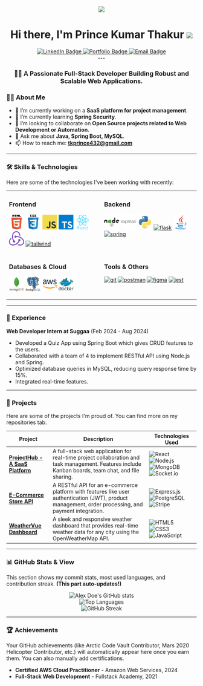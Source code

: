 <div id="header" align="center">
  <img src="https://media.giphy.com/media/M9gbBd9nbDrOTu1Mqx/giphy.gif" width="100"/>
  <h1>
    Hi there, I'm Prince Kumar Thakur 
    <img src="https://media.giphy.com/media/hvRJCLFzcasrR4ia7z/giphy.gif" width="30px"/>
  </h1>
  <div id="badges">
    <a href="https://www.linkedin.com/in/2701prince-thakur" target="_blank">
      <img src="https://img.shields.io/badge/LinkedIn-blue?style=for-the-badge&logo=linkedin&logoColor=white" alt="LinkedIn Badge"/>
    </a>
    <a href="https://your-portfolio-link.com" target="_blank">
      <img src="https://img.shields.io/badge/Portfolio-black?style=for-the-badge&logo=react&logoColor=white" alt="Portfolio Badge"/>
    </a>
    <a href="mailto:tkprince432@gmail.com">
      <img src="https://img.shields.io/badge/Email-D14836?style=for-the-badge&logo=gmail&logoColor=white" alt="Email Badge"/>
    </a>
  </div>
  ---
  <h3>
    👨‍💻 A Passionate Full-Stack Developer Building Robust and Scalable Web Applications. 
  </h3>
</div>

### 🙋‍♂️ About Me

- 🔭 I’m currently working on a **SaaS platform for project management**.
- 🌱 I’m currently learning **Spring Security**.
- 👯 I’m looking to collaborate on **Open Source projects related to Web Development or Automation**.
- 💬 Ask me about **Java, Spring Boot, MySQL**.
- 📫 How to reach me: **tkprince432@gmail.com**

---

### 🛠️ Skills & Technologies

Here are some of the technologies I've been working with recently:

<table>
  <tr>
    <td valign="top" width="50%">
      <h3>Frontend</h3>
      <p align="left">
        <a href="https://www.w3.org/html/" target="_blank" rel="noreferrer"><img src="https://raw.githubusercontent.com/devicons/devicon/master/icons/html5/html5-original-wordmark.svg" alt="html5" width="40" height="40"/></a>
        <a href="https://www.w3schools.com/css/" target="_blank" rel="noreferrer"><img src="https://raw.githubusercontent.com/devicons/devicon/master/icons/css3/css3-original-wordmark.svg" alt="css3" width="40" height="40"/></a>
        <a href="https://developer.mozilla.org/en-US/docs/Web/JavaScript" target="_blank" rel="noreferrer"><img src="https://raw.githubusercontent.com/devicons/devicon/master/icons/javascript/javascript-original.svg" alt="javascript" width="40" height="40"/></a>
        <a href="https://www.typescriptlang.org/" target="_blank" rel="noreferrer"><img src="https://raw.githubusercontent.com/devicons/devicon/master/icons/typescript/typescript-original.svg" alt="typescript" width="40" height="40"/></a>
        <a href="https://reactjs.org/" target="_blank" rel="noreferrer"><img src="https://raw.githubusercontent.com/devicons/devicon/master/icons/react/react-original-wordmark.svg" alt="react" width="40" height="40"/></a>
        <a href="https://redux.js.org" target="_blank" rel="noreferrer"><img src="https://raw.githubusercontent.com/devicons/devicon/master/icons/redux/redux-original.svg" alt="redux" width="40" height="40"/></a>
        <a href="https://tailwindcss.com/" target="_blank" rel="noreferrer"><img src="https://www.vectorlogo.zone/logos/tailwindcss/tailwindcss-icon.svg" alt="tailwind" width="40" height="40"/></a>
      </p>
    </td>
    <td valign="top" width="50%">
      <h3>Backend</h3>
      <p align="left">
        <a href="https://nodejs.org" target="_blank" rel="noreferrer"><img src="https://raw.githubusercontent.com/devicons/devicon/master/icons/nodejs/nodejs-original-wordmark.svg" alt="nodejs" width="40" height="40"/></a>
        <a href="https://expressjs.com" target="_blank" rel="noreferrer"><img src="https://raw.githubusercontent.com/devicons/devicon/master/icons/express/express-original-wordmark.svg" alt="express" width="40" height="40"/></a>
        <a href="https://www.python.org" target="_blank" rel="noreferrer"><img src="https://raw.githubusercontent.com/devicons/devicon/master/icons/python/python-original.svg" alt="python" width="40" height="40"/></a>
        <a href="https://flask.palletsprojects.com/" target="_blank" rel="noreferrer"><img src="https://www.vectorlogo.zone/logos/pocoo_flask/pocoo_flask-icon.svg" alt="flask" width="40" height="40"/></a>
        <a href="https://www.java.com" target="_blank" rel="noreferrer"><img src="https://raw.githubusercontent.com/devicons/devicon/master/icons/java/java-original.svg" alt="java" width="40" height="40"/></a>
        <a href="https://spring.io/" target="_blank" rel="noreferrer"><img src="https://www.vectorlogo.zone/logos/springio/springio-icon.svg" alt="spring" width="40" height="40"/></a>
      </p>
    </td>
  </tr>
  <tr>
    <td valign="top" width="50%">
      <h3>Databases & Cloud</h3>
      <p align="left">
        <a href="https://www.mongodb.com/" target="_blank" rel="noreferrer"><img src="https://raw.githubusercontent.com/devicons/devicon/master/icons/mongodb/mongodb-original-wordmark.svg" alt="mongodb" width="40" height="40"/></a>
        <a href="https://www.postgresql.org" target="_blank" rel="noreferrer"><img src="https://raw.githubusercontent.com/devicons/devicon/master/icons/postgresql/postgresql-original-wordmark.svg" alt="postgresql" width="40" height="40"/></a>
        <a href="https://aws.amazon.com" target="_blank" rel="noreferrer"><img src="https://raw.githubusercontent.com/devicons/devicon/master/icons/amazonwebservices/amazonwebservices-original-wordmark.svg" alt="aws" width="40" height="40"/></a>
        <a href="https://www.docker.com/" target="_blank" rel="noreferrer"><img src="https://raw.githubusercontent.com/devicons/devicon/master/icons/docker/docker-original-wordmark.svg" alt="docker" width="40" height="40"/></a>
      </p>
    </td>
    <td valign="top" width="50%">
      <h3>Tools & Others</h3>
      <p align="left">
        <a href="https://git-scm.com/" target="_blank" rel="noreferrer"><img src="https://www.vectorlogo.zone/logos/git-scm/git-scm-icon.svg" alt="git" width="40" height="40"/></a>
        <a href="https://postman.com" target="_blank" rel="noreferrer"><img src="https://www.vectorlogo.zone/logos/getpostman/getpostman-icon.svg" alt="postman" width="40" height="40"/></a>
        <a href="https://www.figma.com/" target="_blank" rel="noreferrer"><img src="https://www.vectorlogo.zone/logos/figma/figma-icon.svg" alt="figma" width="40" height="40"/></a>
        <a href="https://jestjs.io" target="_blank" rel="noreferrer"><img src="https://www.vectorlogo.zone/logos/jestjsio/jestjsio-icon.svg" alt="jest" width="40" height="40"/></a>
      </p>
    </td>
  </tr>
</table>

---

### 💼 Experience

**Web Developer Intern at Suggaa** (Feb 2024 - Aug 2024)
- Developed a Quiz App using Spring Boot which gives CRUD features to the users.
- Collaborated with a team of 4 to implement RESTful API using Node.js and Spring.
- Optimized database queries in MySQL, reducing query response time by 15%.
- Integrated real-time features.


---

### 🚀 Projects

Here are some of the projects I'm proud of. You can find more on my repositories tab.

| Project | Description | Technologies Used |
|---------|-------------|-------------------|
| **[ProjectHub - A SaaS Platform](https://github.com/your-github-username/projecthub)** | A full-stack web application for real-time project collaboration and task management. Features include Kanban boards, team chat, and file sharing. | ![React](https://img.shields.io/badge/React-20232A?style=for-the-badge&logo=react&logoColor=61DAFB) ![Node.js](https://img.shields.io/badge/Node.js-339933?style=for-the-badge&logo=nodedotjs&logoColor=white) ![MongoDB](https://img.shields.io/badge/MongoDB-4EA94B?style=for-the-badge&logo=mongodb&logoColor=white) ![Socket.io](https://img.shields.io/badge/Socket.io-010101?&style=for-the-badge&logo=Socket.io&logoColor=white) |
| **[E-Commerce Store API](https://github.com/your-github-username/ecom-api)** | A RESTful API for an e-commerce platform with features like user authentication (JWT), product management, order processing, and payment integration. | ![Express.js](https://img.shields.io/badge/Express.js-000000?style=for-the-badge&logo=express&logoColor=white) ![PostgreSQL](https://img.shields.io/badge/PostgreSQL-316192?style=for-the-badge&logo=postgresql&logoColor=white) ![Stripe](https://img.shields.io/badge/Stripe-626CD9?style=for-the-badge&logo=Stripe&logoColor=white) |
| **[WeatherVue Dashboard](https://github.com/your-github-username/weathervue)** | A sleek and responsive weather dashboard that provides real-time weather data for any city using the OpenWeatherMap API. | ![HTML5](https://img.shields.io/badge/html5-%23E34F26.svg?style=for-the-badge&logo=html5&logoColor=white) ![CSS3](https://img.shields.io/badge/css3-%231572B6.svg?style=for-the-badge&logo=css3&logoColor=white) ![JavaScript](https://img.shields.io/badge/javascript-%23323330.svg?style=for-the-badge&logo=javascript&logoColor=%23F7DF1E) |

---

### 📊 GitHub Stats & View

This section shows my commit stats, most used languages, and contribution streak. **(This part auto-updates!)**

<div align="center">
  <img src="https://github-readme-stats.vercel.app/api?username=your-github-username&show_icons=true&theme=radical&include_all_commits=true&count_private=true" alt="Alex Doe's GitHub stats" />
  <br/>
  <img src="https://github-readme-stats.vercel.app/api/top-langs/?username=your-github-username&layout=compact&langs_count=8&theme=radical" alt="Top Languages" />
  <br/>
  <img src="https://github-readme-streak-stats.herokuapp.com/?user=your-github-username&theme=radical" alt="GitHub Streak" />
</div>

---

### 🏆 Achievements

Your GitHub achievements (like Arctic Code Vault Contributor, Mars 2020 Helicopter Contributor, etc.) will automatically appear here once you earn them. You can also manually add certifications.

- **Certified AWS Cloud Practitioner** - Amazon Web Services, 2024
- **Full-Stack Web Development** - Fullstack Academy, 2021
